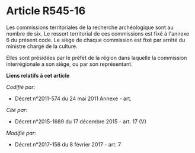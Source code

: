 # Article R545-16

Les commissions territoriales de la recherche archéologique sont au nombre de six. Le ressort territorial de ces commissions
est fixé à l'annexe 6 du présent code. Le siège de chaque commission est fixé par arrêté du ministre chargé de la culture.

Elles sont présidées par le préfet de la région dans laquelle la commission interrégionale a son siège, ou par son
représentant.

**Liens relatifs à cet article**

_Codifié par_:

  - Décret n°2011-574 du 24 mai 2011 Annexe - art.

_Cité par_:

  - Décret n°2015-1689 du 17 décembre 2015 - art. 17 (V)

_Modifié par_:

  - Décret n°2017-156 du 8 février 2017 - art. 7
